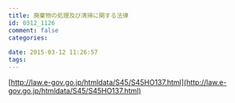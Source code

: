 ```yaml
---
title: 廃棄物の処理及び清掃に関する法律
id: 0312_1126
comment: false
categories:
   
date: 2015-03-12 11:26:57
tags:
---
```


[http://law.e-gov.go.jp/htmldata/S45/S45HO137.html](http://law.e-gov.go.jp/htmldata/S45/S45HO137.html)